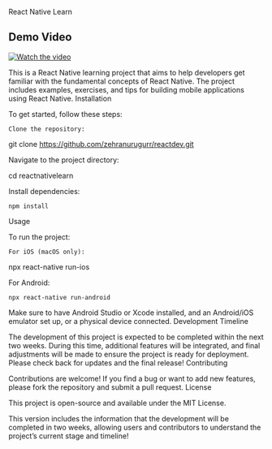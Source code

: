 React Native Learn

## Demo Video

[![Watch the video](https://img.youtube.com/vi/-wMdEFeoG64/0.jpg)](https://youtu.be/-wMdEFeoG64)

This is a React Native learning project that aims to help developers get familiar with the fundamental concepts of React Native. The project includes examples, exercises, and tips for building mobile applications using React Native.
Installation

To get started, follow these steps:

    Clone the repository:

git clone https://github.com/zehranurugurr/reactdev.git

Navigate to the project directory:

cd reactnativelearn

Install dependencies:

    npm install

Usage

To run the project:

    For iOS (macOS only):

npx react-native run-ios

For Android:

    npx react-native run-android

Make sure to have Android Studio or Xcode installed, and an Android/iOS emulator set up, or a physical device connected.
Development Timeline

The development of this project is expected to be completed within the next two weeks. During this time, additional features will be integrated, and final adjustments will be made to ensure the project is ready for deployment. Please check back for updates and the final release!
Contributing

Contributions are welcome! If you find a bug or want to add new features, please fork the repository and submit a pull request.
License

This project is open-source and available under the MIT License.

This version includes the information that the development will be completed in two weeks, allowing users and contributors to understand the project’s current stage and timeline!
